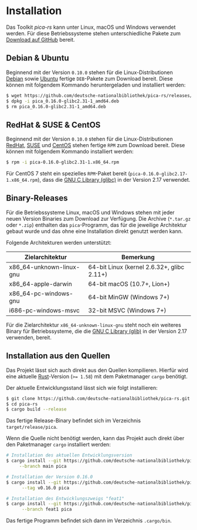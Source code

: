 # Installation

Das Toolkit _pica-rs_ kann unter Linux, macOS und Windows verwendet werden. Für diese
Betriebssysteme stehen unterschiedliche Pakete zum
[Download auf GitHub](https://github.com/deutsche-nationalbibliothek/pica-rs/releases)
bereit.

## Debian & Ubuntu

Beginnend mit der Version `0.10.0` stehen für die Linux-Distributionen
[Debian](https://www.debian.org/) sowie [Ubuntu](https://ubuntu.com/) fertige
`DEB`-Pakete zum Download bereit. Diese können mit folgendem Kommando heruntergeladen und installiert
werden:

```bash
$ wget https://github.com/deutsche-nationalbibliothek/pica-rs/releases/download/v0.16.0/pica_0.16.0-glibc2.31-1_amd64.deb
$ dpkg -i pica_0.16.0-glibc2.31-1_amd64.deb
$ rm pica_0.16.0-glibc2.31-1_amd64.deb
```

## RedHat & SUSE & CentOS

Beginnend mit der Version `0.10.0` stehen für die Linux-Distributionen
[RedHat](https://www.redhat.com/), [SUSE](https://www.suse.com/) und
[CentOS](https://www.centos.org/) stehen fertige `RPM` zum Download bereit. Diese können
mit folgendem Kommando installiert werden:

```bash
$ rpm -i pica-0.16.0-glibc2.31-1.x86_64.rpm
```

Für CentOS 7 steht ein spezielles `RPM`-Paket bereit (`pica-0.16.0-glibc2.17-1.x86_64.rpm`),
dass die [GNU C Library (glibc)](https://www.gnu.org/software/libc) in der Version 2.17
verwendet.

## Binary-Releases

Für die Betriebssysteme Linux, macOS und Windows stehen mit jeder neuen Version Binaries zum
Download zur Verfügung. Die Archive (`*.tar.gz` oder `*.zip`) enthalten das `pica`-Programm,
das für die jeweilige Architektur gebaut wurde und das ohne eine Installation direkt genutzt
werden kann.

Folgende Architekturen werden unterstützt:

| Zielarchitektur          | Bemerkung                                  |
|--------------------------|--------------------------------------------|
| x86_64-unknown-linux-gnu | 64-bit Linux (kernel 2.6.32+, glibc 2.11+) |
| x86_64-apple-darwin      | 64-bit macOS (10.7+, Lion+)                |
| x86_64-pc-windows-gnu    | 64-bit MinGW (Windows 7+)                  |
| i686-pc-windows-msvc     | 32-bit MSVC (Windows 7+)                   |

Für die Zielarchitektur `x86_64-unknown-linux-gnu` steht noch ein weiteres Binary für
Betriebssysteme, die die [GNU C Library (glib)](https://www.gnu.org/software/libc)
in der Version 2.17 verwenden, bereit.

## Installation aus den Quellen

Das Projekt lässt sich auch direkt aus den Quellen kompilieren. Hierfür wird eine
aktuelle [Rust](https://www.rust-lang.org/)-Version (`>= 1.58`) mit dem Paketmanager
`cargo` benötigt.

Der aktuelle Entwicklungsstand lässt sich wie folgt installieren:

```bash
$ git clone https://github.com/deutsche-nationalbibliothek/pica-rs.git
$ cd pica-rs
$ cargo build --release
```

Das fertige Release-Binary befindet sich im Verzeichnis `target/release/pica`.

Wenn die Quelle nicht benötigt werden, kann das Projekt auch direkt über den Paketmanager
`cargo` installiert werden:

```bash
# Installation des aktuellen Entwicklungsversion
$ cargo install --git https://github.com/deutsche-nationalbibliothek/pica-rs \
     --branch main pica

# Installation der Version 0.16.0
$ cargo install --git https://github.com/deutsche-nationalbibliothek/pica-rs \
      --tag v0.16.0 pica

# Installation des Entwicklungszweigs "feat1"
$ cargo install --git https://github.com/deutsche-nationalbibliothek/pica-rs \
      --branch feat1 pica
```

Das fertige Programm befindet sich dann im Verzeichnis `.cargo/bin`.
